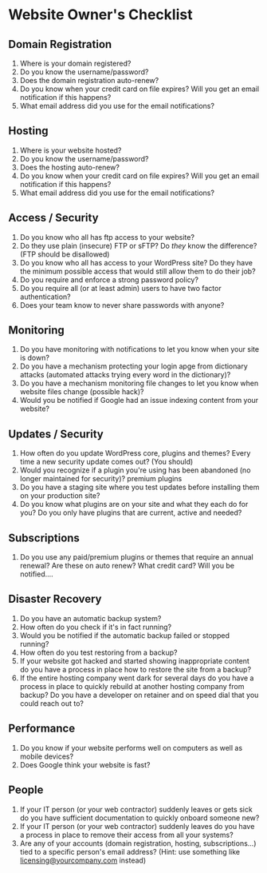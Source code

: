# Website Owner's Checklist

## Domain Registration 

1. Where is your domain registered?
1. Do you know the username/password?
1. Does the domain registration auto-renew?
1. Do you know when your credit card on file expires? Will you get an email notification if this happens?
1. What email address did you use for the email notifications?

## Hosting

1. Where is your website hosted?
1. Do you know the username/password?
1. Does the hosting auto-renew?
1. Do you know when your credit card on file expires? Will you get an email notification if this happens?
1. What email address did you use for the email notifications?

## Access / Security

1. Do you know who all has ftp access to your website?
1. Do they use plain (insecure) FTP or sFTP? Do _they_ know the difference? (FTP should be disallowed)
1. Do you know who all has access to your WordPress site? Do they have the minimum possible access that would still allow them to do their job?
1. Do you require and enforce a strong password policy?
1. Do you require all (or at least admin) users to have two factor authentication?
1. Does your team know to never share passwords with anyone?

## Monitoring

1. Do you have monitoring with notifications to let you know when your site is down?
1. Do you have a mechanism protecting your login apge from dictionary attacks (automated attacks trying every word in the dictionary)?
1. Do you have a mechanism monitoring file changes to let you know when website files change (possible hack)?
1. Would you be notified if Google had an issue indexing content from your website?

## Updates / Security

1. How often do you update WordPress core, plugins and themes? Every time a new security update comes out? (You should)
1. Would you recognize if a plugin you're using has been abandoned (no longer maintained for security)?
premium plugins
1. Do you have a staging site where you test updates before installing them on your production site?
1. Do you know what plugins are on your site and what they each do for you? Do you only have plugins that are current, active and needed?

## Subscriptions

1. Do you use any paid/premium plugins or themes that require an annual renewal? Are these on auto renew? What credit card? Will you be notified....

## Disaster Recovery

1. Do you have an automatic backup system?
1. How often do you check if it's in fact running?
1. Would you be notified if the automatic backup failed or stopped running?
1. How often do you test restoring from a backup?
1. If your website got hacked and started showing inappropriate content do you have a process in place how to restore the site from a backup?
1. If the entire hosting company went dark for several days do you have a process in place to quickly rebuild at another hosting company from backup? Do you have a developer on retainer and on speed dial that you could reach out to?

## Performance

1. Do you know if your website performs well on computers as well as mobile devices?
1. Does Google think your website is fast?

## People

1. If your IT person (or your web contractor) suddenly leaves or gets sick do you have sufficient documentation to quickly onboard someone new?
1. If your IT person (or your web contractor) suddenly leaves do you have a process in place to remove their access from all your systems?
1. Are any of your accounts (domain registration, hosting, subscriptions...) tied to a specific person's email address? (Hint: use something like licensing@yourcompany.com instead)

